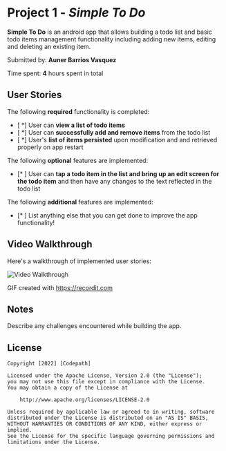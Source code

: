 # Project 1 - *Simple To Do*

**Simple To Do** is an android app that allows building a todo list and basic todo items management functionality including adding new items, editing and deleting an existing item.

Submitted by: **Auner Barrios Vasquez**

Time spent: **4** hours spent in total

## User Stories

The following **required** functionality is completed:

* [ *] User can **view a list of todo items**
* [ *] User can **successfully add and remove items** from the todo list
* [ *] User's **list of items persisted** upon modification and and retrieved properly on app restart

The following **optional** features are implemented:

* [* ] User can **tap a todo item in the list and bring up an edit screen for the todo item** and then have any changes to the text reflected in the todo list

The following **additional** features are implemented:

* [* ] List anything else that you can get done to improve the app functionality!

## Video Walkthrough

Here's a walkthrough of implemented user stories:

<img src='http://recordit.com/X8BskxI3Xr' title='Video Walkthrough' width='' alt='Video Walkthrough' />

GIF created with https://recordit.com

## Notes

Describe any challenges encountered while building the app.

## License

    Copyright [2022] [Codepath]

    Licensed under the Apache License, Version 2.0 (the "License");
    you may not use this file except in compliance with the License.
    You may obtain a copy of the License at

        http://www.apache.org/licenses/LICENSE-2.0

    Unless required by applicable law or agreed to in writing, software
    distributed under the License is distributed on an "AS IS" BASIS,
    WITHOUT WARRANTIES OR CONDITIONS OF ANY KIND, either express or implied.
    See the License for the specific language governing permissions and
    limitations under the License.
